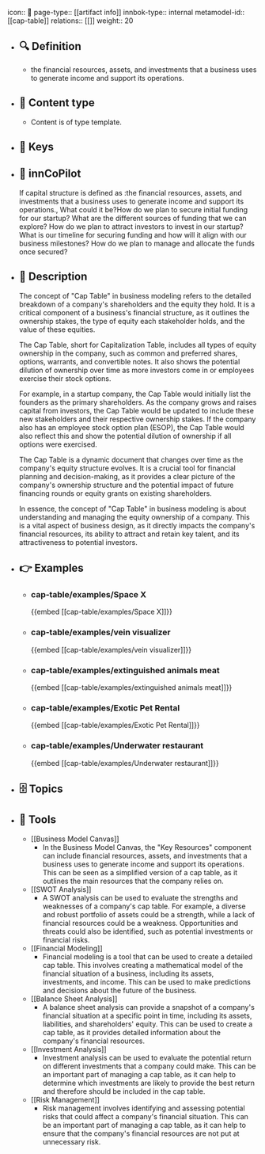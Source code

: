 icon:: 🧿
page-type:: [[artifact info]]
innbok-type:: internal
metamodel-id:: [[cap-table]]
relations:: [[]]
weight:: 20

- ## 🔍 Definition
  - the financial resources, assets, and investments that a business uses to generate income and support its operations.
- ## 📰 Content type 
  - Content is of type template.
  
- ## 🔑 Keys
  
- ## 🤖 innCoPilot
  If capital structure is defined as :the financial resources, assets, and investments that a business uses to generate income and support its operations., What could it be?How do we plan to secure initial funding for our startup?
  What are the different sources of funding that we can explore?
  How do we plan to attract investors to invest in our startup?
  What is our timeline for securing funding and how will it align with our business milestones?
  How do we plan to manage and allocate the funds once secured?
- ## 📖 Description
  The concept of "Cap Table" in business modeling refers to the detailed breakdown of a company's shareholders and the equity they hold. It is a critical component of a business's financial structure, as it outlines the ownership stakes, the type of equity each stakeholder holds, and the value of these equities.
  
  The Cap Table, short for Capitalization Table, includes all types of equity ownership in the company, such as common and preferred shares, options, warrants, and convertible notes. It also shows the potential dilution of ownership over time as more investors come in or employees exercise their stock options.
  
  For example, in a startup company, the Cap Table would initially list the founders as the primary shareholders. As the company grows and raises capital from investors, the Cap Table would be updated to include these new stakeholders and their respective ownership stakes. If the company also has an employee stock option plan (ESOP), the Cap Table would also reflect this and show the potential dilution of ownership if all options were exercised.
  
  The Cap Table is a dynamic document that changes over time as the company's equity structure evolves. It is a crucial tool for financial planning and decision-making, as it provides a clear picture of the company's ownership structure and the potential impact of future financing rounds or equity grants on existing shareholders.
  
  In essence, the concept of "Cap Table" in business modeling is about understanding and managing the equity ownership of a company. This is a vital aspect of business design, as it directly impacts the company's financial resources, its ability to attract and retain key talent, and its attractiveness to potential investors.
- ## 👉 Examples
  - ### cap-table/examples/Space X
    {{embed [[cap-table/examples/Space X]]}}
  - ### cap-table/examples/vein visualizer
    {{embed [[cap-table/examples/vein visualizer]]}}
  - ### cap-table/examples/extinguished animals meat
    {{embed [[cap-table/examples/extinguished animals meat]]}}
  - ### cap-table/examples/Exotic Pet Rental
    {{embed [[cap-table/examples/Exotic Pet Rental]]}}
  - ### cap-table/examples/Underwater restaurant
    {{embed [[cap-table/examples/Underwater restaurant]]}}
  
- ## 🗄️ Topics
  
- ## 🧰 Tools
  - [[Business Model Canvas]]
    - In the Business Model Canvas, the "Key Resources" component can include financial resources, assets, and investments that a business uses to generate income and support its operations. This can be seen as a simplified version of a cap table, as it outlines the main resources that the company relies on.
  - [[SWOT Analysis]]
    - A SWOT analysis can be used to evaluate the strengths and weaknesses of a company's cap table. For example, a diverse and robust portfolio of assets could be a strength, while a lack of financial resources could be a weakness. Opportunities and threats could also be identified, such as potential investments or financial risks.
  - [[Financial Modeling]]
    - Financial modeling is a tool that can be used to create a detailed cap table. This involves creating a mathematical model of the financial situation of a business, including its assets, investments, and income. This can be used to make predictions and decisions about the future of the business.
  - [[Balance Sheet Analysis]]
    - A balance sheet analysis can provide a snapshot of a company's financial situation at a specific point in time, including its assets, liabilities, and shareholders' equity. This can be used to create a cap table, as it provides detailed information about the company's financial resources.
  - [[Investment Analysis]]
    - Investment analysis can be used to evaluate the potential return on different investments that a company could make. This can be an important part of managing a cap table, as it can help to determine which investments are likely to provide the best return and therefore should be included in the cap table.
  - [[Risk Management]]
    - Risk management involves identifying and assessing potential risks that could affect a company's financial situation. This can be an important part of managing a cap table, as it can help to ensure that the company's financial resources are not put at unnecessary risk.
